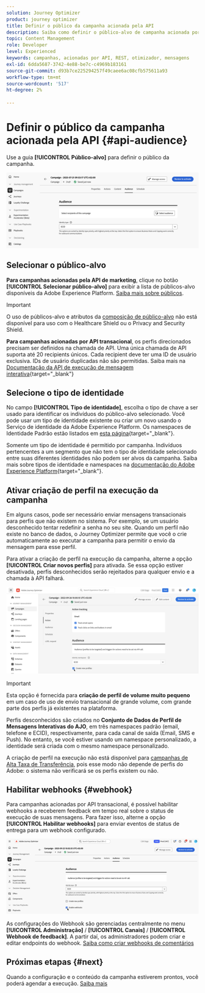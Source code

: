 ```yaml
---
solution: Journey Optimizer
product: journey optimizer
title: Definir o público da campanha acionada pela API
description: Saiba como definir o público-alvo de campanha acionada por API.
topic: Content Management
role: Developer
level: Experienced
keywords: campanhas, acionadas por API, REST, otimizador, mensagens
exl-id: 6dda5687-3742-4e88-be7c-c4969b183161
source-git-commit: d93b7ce225294257f49caee6ac08cfb575611a93
workflow-type: tm+mt
source-wordcount: '517'
ht-degree: 2%

---
```


# Definir o público da campanha acionada pela API {#api-audience}

Use a guia **[!UICONTROL Público-alvo]** para definir o público da campanha.

![](assets/campaign-audience.png)

## Selecionar o público-alvo

**Para campanhas acionadas pela API de marketing**, clique no botão **[!UICONTROL Selecionar público-alvo]** para exibir a lista de públicos-alvo disponíveis da Adobe Experience Platform. [Saiba mais sobre públicos](../audience/about-audiences.md).

>[!IMPORTANT]
>
>O uso de públicos-alvo e atributos da [composição de público-alvo](../audience/get-started-audience-orchestration.md) não está disponível para uso com o Healthcare Shield ou o Privacy and Security Shield.

**Para campanhas acionadas por API transacional**, os perfis direcionados precisam ser definidos na chamada de API. Uma única chamada de API suporta até 20 recipients únicos. Cada recipient deve ter uma ID de usuário exclusiva. IDs de usuário duplicadas não são permitidas. Saiba mais na [Documentação da API de execução de mensagem interativa](https://developer.adobe.com/journey-optimizer-apis/references/messaging/#tag/execution/operation/postIMUnitaryMessageExecution){target="_blank"}

## Selecione o tipo de identidade

No campo **[!UICONTROL Tipo de identidade]**, escolha o tipo de chave a ser usado para identificar os indivíduos do público-alvo selecionado. Você pode usar um tipo de identidade existente ou criar um novo usando o Serviço de identidade da Adobe Experience Platform. Os namespaces de Identidade Padrão estão listados em [esta página](https://experienceleague.adobe.com/pt-br/docs/experience-platform/identity/features/namespaces#standard){target="_blank"}.

Somente um tipo de identidade é permitido por campanha. Indivíduos pertencentes a um segmento que não tem o tipo de identidade selecionado entre suas diferentes identidades não podem ser alvos da campanha. Saiba mais sobre tipos de identidade e namespaces na [documentação do Adobe Experience Platform](https://experienceleague.adobe.com/docs/experience-platform/identity/home.html?lang=pt-BR){target="_blank"}.

## Ativar criação de perfil na execução da campanha

Em alguns casos, pode ser necessário enviar mensagens transacionais para perfis que não existem no sistema. Por exemplo, se um usuário desconhecido tentar redefinir a senha no seu site. Quando um perfil não existe no banco de dados, o Journey Optimizer permite que você o crie automaticamente ao executar a campanha para permitir o envio da mensagem para esse perfil.

Para ativar a criação de perfil na execução da campanha, alterne a opção **[!UICONTROL Criar novos perfis]** para ativada. Se essa opção estiver desativada, perfis desconhecidos serão rejeitados para qualquer envio e a chamada à API falhará.

![](assets/api-triggered-create-profile.png)

>[!IMPORTANT]
>
>Esta opção é fornecida para **criação de perfil de volume muito pequeno** em um caso de uso de envio transacional de grande volume, com grande parte dos perfis já existentes na plataforma.
>
>Perfis desconhecidos são criados no **Conjunto de Dados de Perfil de Mensagens Interativas do AJO**, em três namespaces padrão (email, telefone e ECID), respectivamente, para cada canal de saída (Email, SMS e Push). No entanto, se você estiver usando um namespace personalizado, a identidade será criada com o mesmo namespace personalizado.
>
>A criação de perfil na execução não está disponível para [campanhas de Alta Taxa de Transferência](../campaigns/api-triggered-high-throughput.md), pois esse modo não depende de perfis do Adobe: o sistema não verificará se os perfis existem ou não.

## Habilitar webhooks {#webhook}

Para campanhas acionadas por API transacional, é possível habilitar webhooks a receberem feedback em tempo real sobre o status de execução de suas mensagens. Para fazer isso, alterne a opção **[!UICONTROL Habilitar webhooks]** para enviar eventos de status de entrega para um webhook configurado.

![](assets/api-triggered-webhook.png)

As configurações do Webhook são gerenciadas centralmente no menu **[!UICONTROL Administração]** / **[!UICONTROL Canais]** / **[!UICONTROL Webhook de feedback]**. A partir daí, os administradores podem criar e editar endpoints do webhook. [Saiba como criar webhooks de comentários](../configuration/feedback-webhooks.md)

## Próximas etapas {#next}

Quando a configuração e o conteúdo da campanha estiverem prontos, você poderá agendar a execução. [Saiba mais](api-triggered-campaign-schedule.md)
